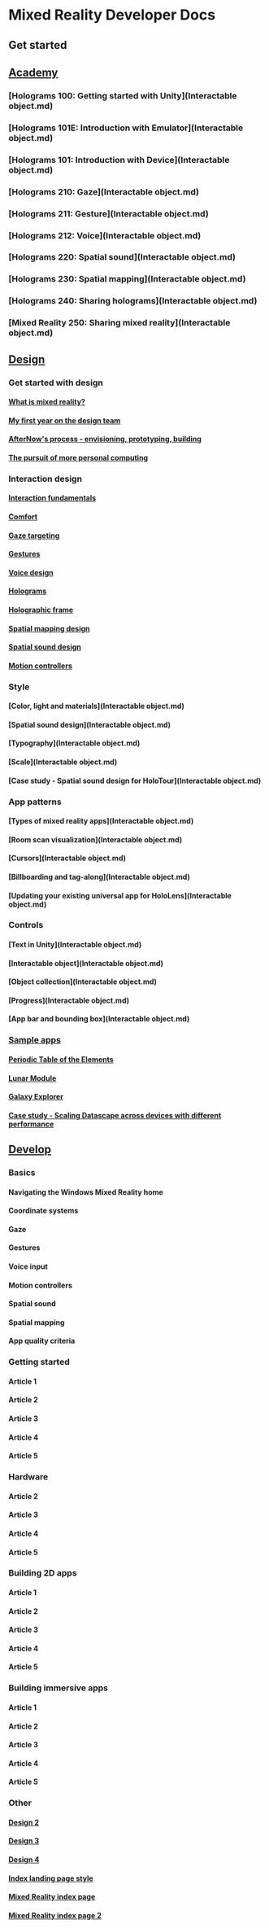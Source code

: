 # Mixed Reality Developer Docs

## Get started

## [Academy](Academy-landing.md)
### [Holograms 100: Getting started with Unity](Interactable object.md)
### [Holograms 101E: Introduction with Emulator](Interactable object.md)
### [Holograms 101: Introduction with Device](Interactable object.md)
### [Holograms 210: Gaze](Interactable object.md)
### [Holograms 211: Gesture](Interactable object.md)
### [Holograms 212: Voice](Interactable object.md)
### [Holograms 220: Spatial sound](Interactable object.md)
### [Holograms 230: Spatial mapping](Interactable object.md)
### [Holograms 240: Sharing holograms](Interactable object.md)
### [Mixed Reality 250: Sharing mixed reality](Interactable object.md)

## [Design](DesignLanding.md)
### Get started with design
#### [What is mixed reality?](Design/Get-started-with-design/What-is-mixed-reality.md)
#### [My first year on the design team](Design/Get-started-with-design/My-first-year-on-the-design-team.md)
#### [AfterNow's process - envisioning, prototyping, building](Design/Get-started-with-design/AfterNows-process-envisioning-prototyping-building.md)
#### [The pursuit of more personal computing](Design/Get-started-with-design/The-pursuit-of-more-personal-computing.md)
### Interaction design
#### [Interaction fundamentals](Design/Interaction-design/Interaction-fundamentals.md)
#### [Comfort](Design/Interaction-design/Comfort.md)
#### [Gaze targeting](Design/Interaction-design/Gaze-targeting.md)
#### [Gestures](Design/Interaction-design/Gestures.md)
#### [Voice design](Design/Interaction-design/Voice-design.md)
#### [Holograms](Design/Interaction-design/Holograms.md)
#### [Holographic frame](Design/Interaction-design/Holographic-frame.md)
#### [Spatial mapping design](Design/Interaction-design/Spatial-mapping-design.md)
#### [Spatial sound design](Design/Interaction-design/Spatial-sound-design.md)
#### [Motion controllers](Design/Interaction-design/Motion-controllers.md)
### Style
#### [Color, light and materials](Interactable object.md)
#### [Spatial sound design](Interactable object.md)
#### [Typography](Interactable object.md)
#### [Scale](Interactable object.md)
#### [Case study - Spatial sound design for HoloTour](Interactable object.md)
### App patterns
#### [Types of mixed reality apps](Interactable object.md)
#### [Room scan visualization](Interactable object.md)
#### [Cursors](Interactable object.md)
#### [Billboarding and tag-along](Interactable object.md)
#### [Updating your existing universal app for HoloLens](Interactable object.md)
### Controls
#### [Text in Unity](Interactable object.md)
#### [Interactable object](Interactable object.md)
#### [Object collection](Interactable object.md)
#### [Progress](Interactable object.md)
#### [App bar and bounding box](Interactable object.md)
### [Sample apps](Design/Sample-apps/sample-apps.md)
#### [Periodic Table of the Elements](Design/Sample-apps/Periodic-Table-of-the-Elements.md)
#### [Lunar Module](Design/Sample-apps/Lunar-Module.md)
#### [Galaxy Explorer](Design/Sample-apps/Galaxy-Explorer.md)
#### [Case study - Scaling Datascape across devices with different performance](Design/Sample-apps/Case-study-Scaling-Datascape-across-devices-with-different-performance.md)

## [Develop](Develop/DevelopLanding.md)
### Basics
#### Navigating the Windows Mixed Reality home
#### Coordinate systems
#### Gaze
#### Gestures
#### Voice input
#### Motion controllers
#### Spatial sound
#### Spatial mapping
#### App quality criteria
### Getting started
#### Article 1
#### Article 2
#### Article 3
#### Article 4
#### Article 5
### Hardware
#### Article 2
#### Article 3
#### Article 4
#### Article 5
### Building 2D apps
#### Article 1
#### Article 2
#### Article 3
#### Article 4
#### Article 5
### Building immersive apps
#### Article 1
#### Article 2
#### Article 3
#### Article 4
#### Article 5

### Other
#### [Design 2](DesignLanding-2.md)
#### [Design 3](DesignLanding-3.md)
#### [Design 4](DesignLanding-4.md)
#### [Index landing page style](index.md)
#### [Mixed Reality index page](index-MR.md)
#### [Mixed Reality index page 2](index-MR-2.md)

